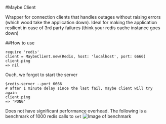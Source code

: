 #Maybe Client

Wrapper for connection clients that handles outages without raising errors (which wood take the application down). Ideal for making the application resilient in case of 3rd party failures (think your redis cache instance goes down)

##How to use

```
require 'redis'
client = MaybeClient.new(Redis, host: 'localhost', port: 6666)
client.ping
=> nil
```

Ouch, we forgot to start the server

```
$redis-server --port 6666
# after 1 minute delay since the last fail, maybe client will try again
client.ping
=> 'PONG'
```

Does not have significant performance overhead. The following is a benchmark of 1000 redis calls to `set`
![Image of benchmark](https://raw.githubusercontent.com/renra/ruby-maybe_client/master/maybe_client_benchmark_1000.png)
